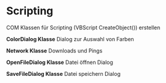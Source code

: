 # Scripting
COM Klassen für Scripting (VBScript CreateObject()) erstellen</br>

**ColorDialog Klasse**
Dialog zur Auswahl von Farben

**Network Klasse**
Downloads und Pings

**OpenFileDialog Klasse**
Datei öffnen Dialog

**SaveFileDialog Klasse**
Datei speichern Dialog
